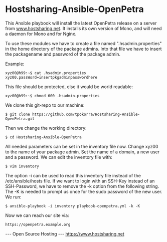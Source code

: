 Hostsharing-Ansible-OpenPetra
=============================
This Ansible playbook will install the latest OpenPetra release on a server from www.hostsharing.net.
It installs its own version of Mono, and will need a daemon for Mono and for Nginx.

To use these modules we have to create a file named ".hsadmin.properties" in the home directory of the package admins. Into that file we have to insert the packagename and password of the package admin. 

Example:

    xyz00@h99:~$ cat .hsadmin.properties 
    xyz00.passWord=insertpkgadminpasswordhere

This file should be protected, else it would be world readable:

    xyz00@h99:~$ chmod 600 .hsadmin.properties

We clone this git-repo to our machine:

    $ git clone https://github.com/tpokorra/Hostsharing-Ansible-OpenPetra.git

Then we change the working directory:

    $ cd Hostsharing-Ansible-OpenPetra

All needed parameters can be set in the inventory file now. Change xyz00 to the name of your package admin. Set the name of a domain, a new user and a password. We can edit the inventory file with:

    $ vim inventory
    
The option -i can be used to read this inventory file instead of the /etc/ansible/hosts file. If we want to login with an SSH-Key instead of an SSH-Password, we have to remove the -k option from the following string. The -K is needed to prompt us once for the sudo password of the new user. We run:

    $ ansible-playbook -i inventory playbook-openpetra.yml -k -K

Now we can reach our site via:

    https://openpetra.example.org

--- Open Source Hosting ---
 https://www.hostsharing.net
